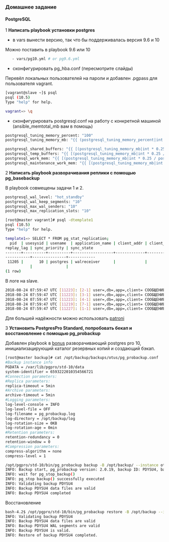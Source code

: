 ### Домашнее задание
#### PostgreSQL

1 **Написать playbook установки postgres**  

- в vars вынести версию, так что бы поддерживалась версия 9.6 и 10  

Можно поставить в playbook 9.6 или 10  
```bash
   - vars/pg10.yml # or pg9.6.yml 
```
- сконфигурировать pg_hba.conf (пересмотрите слайды)  

Перевёл локальных пользователей на пароли и добавлен .pgpass для пользователя vagrant.  
```bash
[vagrant@slave ~]$ psql
psql (10.5)
Type "help" for help.

vagrant=> \q
```

- сконфигурировать postgresql.conf на работу с конкретной машиной (ansible_memtotal_mb вам в помощь)  

```bash
postgresql_tuning_memory_percent: "100" 
postgresql_tuning_memory_mb: "{{ (postgresql_tuning_memory_percent|int / 100 * ansible_memory_mb.real.total)|int }}"

postgresql_shared_buffers: "{{ [(postgresql_tuning_memory_mb|int * 0.25)|int,16384]|min }}MB" 
postgresql_temp_buffers: "{{ [(postgresql_tuning_memory_mb|int * 0.25 / postgresql_max_connections)|int,1]|max }}MB" 
postgresql_work_mem: "{{ [(postgresql_tuning_memory_mb|int * 0.25 / postgresql_max_connections)|int,1]|max }}MB" 
postgresql_maintenance_work_mem: "{{ [(postgresql_tuning_memory_mb|int * 0.15 / postgresql_autovacuum_max_workers|float)|int,1]|max }}MB"
```

2 **Написать playbook разворачивания реплики с помощью pg_basebackup**  

В playbook совмещены задачи 1 и 2.  

```bash
postgresql_wal_level: "hot_standby"
postgresql_wal_keep_segments: "10"
postgresql_max_wal_senders: "10" 
postgresql_max_replication_slots: "10"
```

```bash
[root@master vagrant]# psql -dtemplate1
psql (10.5)
Type "help" for help.

template1=> SELECT * FROM pg_stat_replication;
  pid  | usesysid | usename  | application_name | client_addr | client_hostname | client_port | backend_start | backend_xmin | state | sent_lsn | write_lsn | flush_lsn | replay_lsn | write_lag | flush_lag | 
replay_lag | sync_priority | sync_state 
-------+----------+----------+------------------+-------------+-----------------+-------------+---------------+--------------+-------+----------+-----------+-----------+------------+-----------+-----------+-
-----------+---------------+------------
 11205 |       10 | postgres | walreceiver      |             |                 |             |               |          559 |       |          |           |           |            |           |           | 
           |               | 
(1 row)
```
В логе на slave.  
```bash
2018-08-24 07:59:47 UTC [11223]: [2-1] user=,db=,app=,client= СООБЩЕНИЕ:  переход в режим резервного сервера
2018-08-24 07:59:47 UTC [11223]: [3-1] user=,db=,app=,client= СООБЩЕНИЕ:  запись REDO начинается со смещения 0/4000028
2018-08-24 07:59:47 UTC [11223]: [4-1] user=,db=,app=,client= СООБЩЕНИЕ:  согласованное состояние восстановления достигнуто по смещению 0/40000F8
2018-08-24 07:59:47 UTC [11219]: [7-1] user=,db=,app=,client= СООБЩЕНИЕ:  система БД готова к подключениям в режиме "только чтение"
2018-08-24 07:59:47 UTC [11227]: [1-1] user=,db=,app=,client= СООБЩЕНИЕ:  начало передачи журнала с главного сервера, с позиции 0/5000000 на линии времени 1
```

Для большей надёжности можно использовать [patroni](https://habr.com/post/322036/)

3 **Установить PostgresPro Standard, попробовать бекап и восстановление с помощью pg_probackup**  

Добавлен playbook в [bonus](https://github.com/YogSottot/otus_linux_1804/blob/master/4/27.PostgreSQL/bonus/provisioning/playbook.yml) разворачивающий postgres pro 10, инициализацирующий каталог резервных копий и создающий бэкап.  

```bash
[root@master backup]# cat /opt/backup/backups/otus/pg_probackup.conf 
#Backup instance info
PGDATA = /var/lib/pgpro/std-10/data
system-identifier = 6593222010354566721
#Connection parameters:
#Replica parameters:
replica-timeout = 5min
#Archive parameters:
archive-timeout = 5min
#Logging parameters:
log-level-console = INFO
log-level-file = OFF
log-filename = pg_probackup.log
log-directory = /opt/backup/log
log-rotation-size = 0KB
log-rotation-age = 0min
#Retention parameters:
retention-redundancy = 0
retention-window = 0
#Compression parameters:
compress-algorithm = none
compress-level = 1
```
```bash
/opt/pgpro/std-10/bin/pg_probackup backup -B /opt/backup/ --instance otus -b full --stream 
INFO: Backup start, pg_probackup version: 2.0.19, backup ID: PDYSU4, backup mode: full, instance: otus, stream: true, remote: false
INFO: wait for pg_stop_backup()
INFO: pg_stop backup() successfully executed
INFO: Validating backup PDYSU4
INFO: Backup PDYSU4 data files are valid
INFO: Backup PDYSU4 completed
```

Восстановление  
```bash
bash-4.2$ /opt/pgpro/std-10/bin/pg_probackup restore -B /opt/backup --instance otus
INFO: Validating backup PDYSU4
INFO: Backup PDYSU4 data files are valid
INFO: Backup PDYSU4 WAL segments are valid
INFO: Backup PDYSU4 is valid.
INFO: Restore of backup PDYSU4 completed.

```
